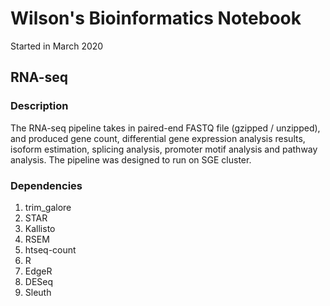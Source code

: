 
# Wilson's Bioinformatics Notebook  
Started in March 2020

## RNA-seq  
### Description  
The RNA-seq pipeline takes in paired-end FASTQ file (gzipped / unzipped), and produced gene count, differential gene expression analysis results, isoform estimation, splicing analysis, promoter motif analysis and pathway analysis.
The pipeline was designed to run on SGE cluster.  

### Dependencies  
1. trim_galore  
2. STAR  
3. Kallisto  
4. RSEM  
5. htseq-count  
6. R  
7. EdgeR  
8. DESeq  
9. Sleuth  
